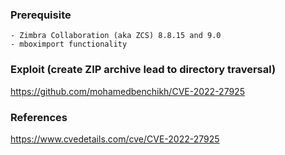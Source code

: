 ### Prerequisite
```
- Zimbra Collaboration (aka ZCS) 8.8.15 and 9.0
- mboximport functionality
```

### Exploit (create ZIP archive lead to directory traversal)
https://github.com/mohamedbenchikh/CVE-2022-27925

### References
https://www.cvedetails.com/cve/CVE-2022-27925


